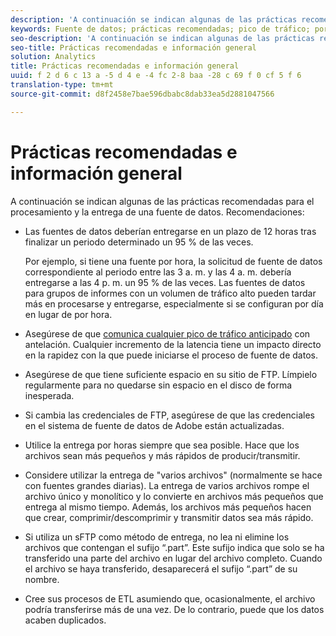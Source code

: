 ```yaml
---
description: 'A continuación se indican algunas de las prácticas recomendadas para el procesamiento y la entrega de una fuente de datos. Recomendaciones '
keywords: Fuente de datos; prácticas recomendadas; pico de tráfico; por hora; ftp
seo-description: 'A continuación se indican algunas de las prácticas recomendadas para el procesamiento y la entrega de una fuente de datos. Recomendaciones '
seo-title: Prácticas recomendadas e información general
solution: Analytics
title: Prácticas recomendadas e información general
uuid: f 2 d 6 c 13 a -5 d 4 e -4 fc 2-8 baa -28 c 69 f 0 cf 5 f 6
translation-type: tm+mt
source-git-commit: d8f2458e7bae596dbabc8dab33ea5d2881047566

---
```



# Prácticas recomendadas e información general

A continuación se indican algunas de las prácticas recomendadas para el procesamiento y la entrega de una fuente de datos. Recomendaciones:

* Las fuentes de datos deberían entregarse en un plazo de 12 horas tras finalizar un periodo determinado un 95 % de las veces.

   Por ejemplo, si tiene una fuente por hora, la solicitud de fuente de datos correspondiente al periodo entre las 3 a. m. y las 4 a. m. debería entregarse a las 4 p. m. un 95 % de las veces. Las fuentes de datos para grupos de informes con un volumen de tráfico alto pueden tardar más en procesarse y entregarse, especialmente si se configuran por día en lugar de por hora.
* Asegúrese de que [comunica cualquier pico de tráfico anticipado](https://marketing.adobe.com/resources/help/en_US/reference/t_traffic_schedule_spike.html) con antelación. Cualquier incremento de la latencia tiene un impacto directo en la rapidez con la que puede iniciarse el proceso de fuente de datos.
* Asegúrese de que tiene suficiente espacio en su sitio de FTP. Límpielo regularmente para no quedarse sin espacio en el disco de forma inesperada.
* Si cambia las credenciales de FTP, asegúrese de que las credenciales en el sistema de fuente de datos de Adobe están actualizadas.
* Utilice la entrega por horas siempre que sea posible. Hace que los archivos sean más pequeños y más rápidos de producir/transmitir.
* Considere utilizar la entrega de "varios archivos" (normalmente se hace con fuentes grandes diarias). La entrega de varios archivos rompe el archivo único y monolítico y lo convierte en archivos más pequeños que entrega al mismo tiempo. Además, los archivos más pequeños hacen que crear, comprimir/descomprimir y transmitir datos sea más rápido.
* Si utiliza un sFTP como método de entrega, no lea ni elimine los archivos que contengan el sufijo “.part”. Este sufijo indica que solo se ha transferido una parte del archivo en lugar del archivo completo. Cuando el archivo se haya transferido, desaparecerá el sufijo “.part” de su nombre.
* Cree sus procesos de ETL asumiendo que, ocasionalmente, el archivo podría transferirse más de una vez. De lo contrario, puede que los datos acaben duplicados.
